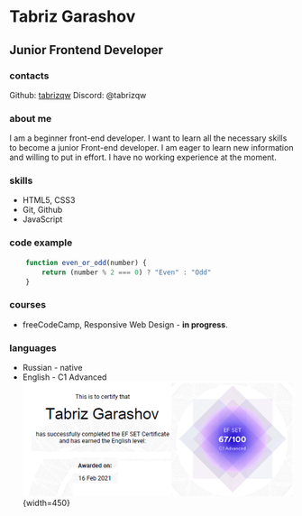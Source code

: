 # Tabriz Garashov

## Junior Frontend Developer

### contacts

Github: [tabrizqw](https://github.com/tabrizqw)
Discord: @tabrizqw

### about me

I am a beginner front-end developer. I want to learn all the necessary skills to become a junior Front-end developer.  I am eager to learn new information and willing to put in effort. I have no working experience at the moment.

### skills

- HTML5, CSS3
- Git, Github
- JavaScript

### code example

```js
    function even_or_odd(number) {
        return (number % 2 === 0) ? "Even" : "Odd"
    }

```

### courses

- freeCodeCamp, Responsive Web Design - **in progress**.

### languages

- Russian - native
- English - C1 Advanced
![efset_certificate](images/efset_cetificate.png){width=450}
